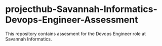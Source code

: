 # projecthub-Savannah-Informatics-Devops-Engineer-Assessment
This repository contains assesment for the Devops Engineer role at Savannah Informatics.

